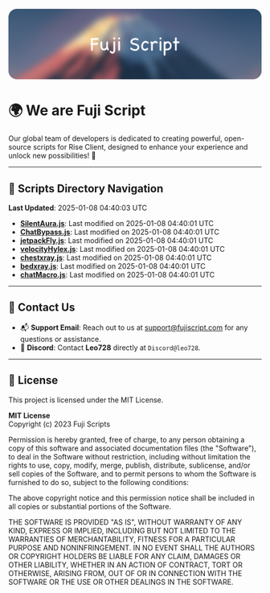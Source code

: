![Banner](.github/b.webp)

# 🌍 **We are Fuji Script**

Our global team of developers is dedicated to creating powerful, open-source scripts for Rise Client, designed to enhance your experience and unlock new possibilities! 🌟

---
<!-- SCRIPTS_NAVIGATION_START -->
## 📂 **Scripts Directory Navigation**

**Last Updated**: 2025-01-08 04:40:03 UTC

- **[SilentAura.js](scripts/SilentAura.js)**: Last modified on 2025-01-08 04:40:01 UTC
- **[ChatBypass.js](scripts/ChatBypass.js)**: Last modified on 2025-01-08 04:40:01 UTC
- **[jetpackFly.js](scripts/jetpackFly.js)**: Last modified on 2025-01-08 04:40:01 UTC
- **[velocityHylex.js](scripts/velocityHylex.js)**: Last modified on 2025-01-08 04:40:01 UTC
- **[chestxray.js](scripts/chestxray.js)**: Last modified on 2025-01-08 04:40:01 UTC
- **[bedxray.js](scripts/bedxray.js)**: Last modified on 2025-01-08 04:40:01 UTC
- **[chatMacro.js](scripts/chatMacro.js)**: Last modified on 2025-01-08 04:40:01 UTC

<!-- SCRIPTS_NAVIGATION_END -->

---

## 💬 **Contact Us**  
- 📬 **Support Email**: Reach out to us at [support@fujiscript.com](mailto:support@fujiscript.com) for any questions or assistance.  
- 💬 **Discord**: Contact **Leo728** directly at `Discord@leo728`.

---

## 📜 **License**

This project is licensed under the MIT License.  

**MIT License**  
Copyright (c) 2023 Fuji Scripts  

Permission is hereby granted, free of charge, to any person obtaining a copy of this software and associated documentation files (the "Software"), to deal in the Software without restriction, including without limitation the rights to use, copy, modify, merge, publish, distribute, sublicense, and/or sell copies of the Software, and to permit persons to whom the Software is furnished to do so, subject to the following conditions:  

The above copyright notice and this permission notice shall be included in all copies or substantial portions of the Software.  

THE SOFTWARE IS PROVIDED "AS IS", WITHOUT WARRANTY OF ANY KIND, EXPRESS OR IMPLIED, INCLUDING BUT NOT LIMITED TO THE WARRANTIES OF MERCHANTABILITY, FITNESS FOR A PARTICULAR PURPOSE AND NONINFRINGEMENT. IN NO EVENT SHALL THE AUTHORS OR COPYRIGHT HOLDERS BE LIABLE FOR ANY CLAIM, DAMAGES OR OTHER LIABILITY, WHETHER IN AN ACTION OF CONTRACT, TORT OR OTHERWISE, ARISING FROM, OUT OF OR IN CONNECTION WITH THE SOFTWARE OR THE USE OR OTHER DEALINGS IN THE SOFTWARE.  

